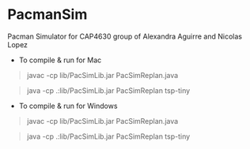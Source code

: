 # PacmanSim
Pacman Simulator for CAP4630 group of Alexandra Aguirre and Nicolas Lopez

* To compile & run for Mac

> javac -cp lib/PacSimLib.jar PacSimReplan.java

> java -cp .:lib/PacSimLib.jar PacSimReplan tsp-tiny

* To compile & run for Windows

> javac -cp lib/PacSimLib.jar PacSimReplan.java

> java -cp .:lib/PacSimLib.jar PacSimReplan tsp-tiny
